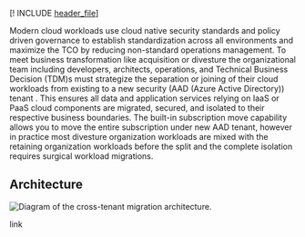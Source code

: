 [! INCLUDE [header_file](../../../includes/sol-idea-header.md)]

Modern cloud workloads use cloud native security standards and policy driven governance to establish standardization across all environments and maximize the TCO by reducing non-standard operations management.  To meet business transformation like acquisition or divesture the organizational      team including developers, architects, operations, and Technical Business Decision (TDM)s must strategize the separation or joining       of their cloud workloads from existing to a new security (AAD (Azure Active Directory)) tenant     . This ensures all data and application services relying on IaaS or PaaS cloud components are migrated, secured, and isolated to their respective business boundaries.  The built-in subscription move capability allows you to move the entire subscription under new AAD tenant, however in practice most divesture organization workloads are mixed with the retaining organization workloads before the split and the complete isolation requires surgical workload migrations.

## Architecture

![Diagram of the cross-tenant migration architecture.](./images/Cross-TenantMigrationStrategy.png)

link 

